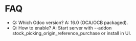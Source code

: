 # FAQ

- Q: Which Odoo version? A: 16.0 (OCA/OCB packaged).
- Q: How to enable? A: Start server with --addon stock_picking_origin_reference_purchase or install in UI.
